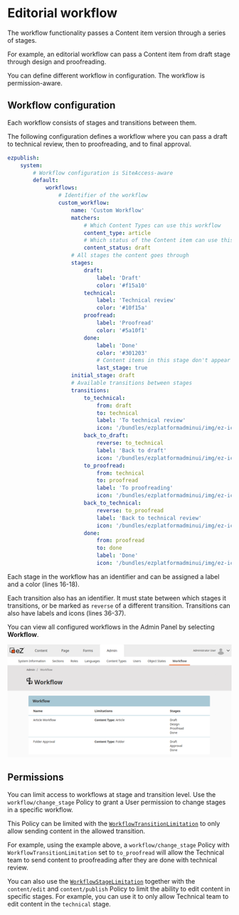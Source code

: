 # Editorial workflow

The workflow functionality passes a Content item version through a series of stages.

For example, an editorial workflow can pass a Content item from draft stage through design and proofreading.

You can define different workflow in configuration. The workflow is permission-aware.

## Workflow configuration

Each workflow consists of stages and transitions between them.

The following configuration defines a workflow where you can pass a draft to technical review, then to proofreading, and to final approval.

``` yaml hl_lines="16 17 18 33 34 35 36 37"
ezpublish:
    system:
        # Workflow configuration is SiteAccess-aware
        default:
            workflows:
                # Identifier of the workflow
                custom_workflow:
                    name: 'Custom Workflow'
                    matchers:
                        # Which Content Types can use this workflow
                        content_type: article
                        # Which status of the Content item can use this workflow. Available statuses are draft and published.
                        content_status: draft
                    # All stages the content goes through
                    stages:
                        draft:
                            label: 'Draft'
                            color: '#f15a10'
                        technical:
                            label: 'Technical review'
                            color: '#10f15a'
                        proofread:
                            label: 'Proofread'
                            color: '#5a10f1'
                        done:
                            label: 'Done'
                            color: '#301203'
                            # Content items in this stage don't appear on the Dashboard and in Review Queue.
                            last_stage: true
                    initial_stage: draft
                    # Available transitions between stages
                    transitions:
                        to_technical:
                            from: draft
                            to: technical
                            label: 'To technical review'
                            icon: '/bundles/ezplatformadminui/img/ez-icons.svg#comment'
                        back_to_draft:
                            reverse: to_technical
                            label: 'Back to draft'
                            icon: '/bundles/ezplatformadminui/img/ez-icons.svg#comment'
                        to_proofread:
                            from: technical
                            to: proofread
                            label: 'To proofreading'
                            icon: '/bundles/ezplatformadminui/img/ez-icons.svg#comment'
                        back_to_technical:
                            reverse: to_proofread
                            label: 'Back to technical review'
                            icon: '/bundles/ezplatformadminui/img/ez-icons.svg#comment'
                        done:
                            from: proofread
                            to: done
                            label: 'Done'
                            icon: '/bundles/ezplatformadminui/img/ez-icons.svg#comment'
```

Each stage in the workflow has an identifier and can be assigned a label and a color (lines 16-18).

Each transition also has an identifier. It must state between which stages it transitions, or be marked as `reverse` of a different transition.
Transitions can also have labels and icons (lines 36-37).

You can view all configured workflows in the Admin Panel by selecting **Workflow**.

![Workflow in Admin Panel](img/workflow_panel.png)

## Permissions

You can limit access to workflows at stage and transition level.
Use the `workflow/change_stage` Policy to grant a User permission to change stages in a specific workflow.

This Policy can be limited with the [`WorkflowTransitionLimitation`](limitations.md#workflowtransitionlimitation) to only allow sending content in the allowed transition.

For example, using the example above, a `workflow/change_stage` Policy with `WorkflowTransitionLimitation` set to `to_proofread`
will allow the Technical team to send content to proofreading after they are done with technical review.

You can also use the [`WorkflowStageLimitation`](limitations.md#workflowstagelimitation) together with the `content/edit` and `content/publish` Policy to limit the ability to edit content in specific stages.
For example, you can use it to only allow Technical team to edit content in the `technical` stage.

